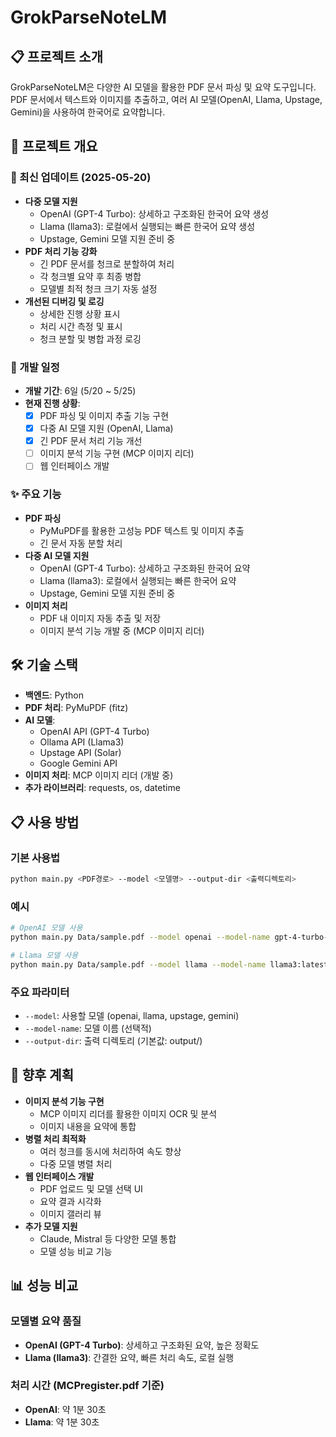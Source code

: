 # GrokParseNoteLM

## 📋 프로젝트 소개
GrokParseNoteLM은 다양한 AI 모델을 활용한 PDF 문서 파싱 및 요약 도구입니다. PDF 문서에서 텍스트와 이미지를 추출하고, 여러 AI 모델(OpenAI, Llama, Upstage, Gemini)을 사용하여 한국어로 요약합니다.

## 🚀 프로젝트 개요

### 📌 최신 업데이트 (2025-05-20)
- **다중 모델 지원**
  - OpenAI (GPT-4 Turbo): 상세하고 구조화된 한국어 요약 생성
  - Llama (llama3): 로컬에서 실행되는 빠른 한국어 요약 생성
  - Upstage, Gemini 모델 지원 준비 중
- **PDF 처리 기능 강화**
  - 긴 PDF 문서를 청크로 분할하여 처리
  - 각 청크별 요약 후 최종 병합
  - 모델별 최적 청크 크기 자동 설정
- **개선된 디버깅 및 로깅**
  - 상세한 진행 상황 표시
  - 처리 시간 측정 및 표시
  - 청크 분할 및 병합 과정 로깅

### 📅 개발 일정
- **개발 기간**: 6일 (5/20 ~ 5/25)
- **현재 진행 상황**:
  - [x] PDF 파싱 및 이미지 추출 기능 구현
  - [x] 다중 AI 모델 지원 (OpenAI, Llama)
  - [x] 긴 PDF 문서 처리 기능 개선
  - [ ] 이미지 분석 기능 구현 (MCP 이미지 리더)
  - [ ] 웹 인터페이스 개발

### ✨ 주요 기능
- **PDF 파싱**
  - PyMuPDF를 활용한 고성능 PDF 텍스트 및 이미지 추출
  - 긴 문서 자동 분할 처리
- **다중 AI 모델 지원**
  - OpenAI (GPT-4 Turbo): 상세하고 구조화된 한국어 요약
  - Llama (llama3): 로컬에서 실행되는 빠른 한국어 요약
  - Upstage, Gemini 모델 지원 준비 중
- **이미지 처리**
  - PDF 내 이미지 자동 추출 및 저장
  - 이미지 분석 기능 개발 중 (MCP 이미지 리더)

## 🛠️ 기술 스택
- **백엔드**: Python
- **PDF 처리**: PyMuPDF (fitz)
- **AI 모델**:
  - OpenAI API (GPT-4 Turbo)
  - Ollama API (Llama3)
  - Upstage API (Solar)
  - Google Gemini API
- **이미지 처리**: MCP 이미지 리더 (개발 중)
- **추가 라이브러리**: requests, os, datetime

## 📋 사용 방법

### 기본 사용법
```bash
python main.py <PDF경로> --model <모델명> --output-dir <출력디렉토리>
```

### 예시
```bash
# OpenAI 모델 사용
python main.py Data/sample.pdf --model openai --model-name gpt-4-turbo-preview --output-dir output/openai_test

# Llama 모델 사용
python main.py Data/sample.pdf --model llama --model-name llama3:latest --output-dir output/llama_test
```

### 주요 파라미터
- `--model`: 사용할 모델 (openai, llama, upstage, gemini)
- `--model-name`: 모델 이름 (선택적)
- `--output-dir`: 출력 디렉토리 (기본값: output/)

## 🎯 향후 계획
- **이미지 분석 기능 구현**
  - MCP 이미지 리더를 활용한 이미지 OCR 및 분석
  - 이미지 내용을 요약에 통합
- **병렬 처리 최적화**
  - 여러 청크를 동시에 처리하여 속도 향상
  - 다중 모델 병렬 처리
- **웹 인터페이스 개발**
  - PDF 업로드 및 모델 선택 UI
  - 요약 결과 시각화
  - 이미지 갤러리 뷰
- **추가 모델 지원**
  - Claude, Mistral 등 다양한 모델 통합
  - 모델 성능 비교 기능

## 📊 성능 비교

### 모델별 요약 품질
- **OpenAI (GPT-4 Turbo)**: 상세하고 구조화된 요약, 높은 정확도
- **Llama (llama3)**: 간결한 요약, 빠른 처리 속도, 로컬 실행

### 처리 시간 (MCPregister.pdf 기준)
- **OpenAI**: 약 1분 30초
- **Llama**: 약 1분 30초
